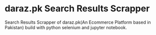 # daraz.pk Search Results Scrapper
Search Results Scrapper of daraz.pk(An Ecommerce Platform based in Pakistan) build with python selenium and jupyter notebook.
